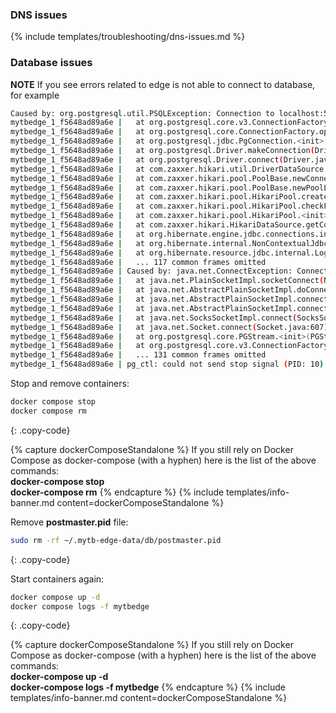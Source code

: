 ### DNS issues

{% include templates/troubleshooting/dns-issues.md %}

### Database issues

**NOTE** If you see errors related to edge is not able to connect to database, for example

```bash
Caused by: org.postgresql.util.PSQLException: Connection to localhost:5432 refused. Check that the hostname and port are correct and that the postmaster is accepting TCP/IP connections.
mytbedge_1_f5648ad89a6e | 	at org.postgresql.core.v3.ConnectionFactoryImpl.openConnectionImpl(ConnectionFactoryImpl.java:262)
mytbedge_1_f5648ad89a6e | 	at org.postgresql.core.ConnectionFactory.openConnection(ConnectionFactory.java:52)
mytbedge_1_f5648ad89a6e | 	at org.postgresql.jdbc.PgConnection.<init>(PgConnection.java:216)
mytbedge_1_f5648ad89a6e | 	at org.postgresql.Driver.makeConnection(Driver.java:404)
mytbedge_1_f5648ad89a6e | 	at org.postgresql.Driver.connect(Driver.java:272)
mytbedge_1_f5648ad89a6e | 	at com.zaxxer.hikari.util.DriverDataSource.getConnection(DriverDataSource.java:138)
mytbedge_1_f5648ad89a6e | 	at com.zaxxer.hikari.pool.PoolBase.newConnection(PoolBase.java:358)
mytbedge_1_f5648ad89a6e | 	at com.zaxxer.hikari.pool.PoolBase.newPoolEntry(PoolBase.java:206)
mytbedge_1_f5648ad89a6e | 	at com.zaxxer.hikari.pool.HikariPool.createPoolEntry(HikariPool.java:477)
mytbedge_1_f5648ad89a6e | 	at com.zaxxer.hikari.pool.HikariPool.checkFailFast(HikariPool.java:560)
mytbedge_1_f5648ad89a6e | 	at com.zaxxer.hikari.pool.HikariPool.<init>(HikariPool.java:115)
mytbedge_1_f5648ad89a6e | 	at com.zaxxer.hikari.HikariDataSource.getConnection(HikariDataSource.java:112)
mytbedge_1_f5648ad89a6e | 	at org.hibernate.engine.jdbc.connections.internal.DatasourceConnectionProviderImpl.getConnection(DatasourceConnectionProviderImpl.java:122)
mytbedge_1_f5648ad89a6e | 	at org.hibernate.internal.NonContextualJdbcConnectionAccess.obtainConnection(NonContextualJdbcConnectionAccess.java:38)
mytbedge_1_f5648ad89a6e | 	at org.hibernate.resource.jdbc.internal.LogicalConnectionManagedImpl.acquireConnectionIfNeeded(LogicalConnectionManagedImpl.java:108)
mytbedge_1_f5648ad89a6e | 	... 117 common frames omitted
mytbedge_1_f5648ad89a6e | Caused by: java.net.ConnectException: Connection refused (Connection refused)
mytbedge_1_f5648ad89a6e | 	at java.net.PlainSocketImpl.socketConnect(Native Method)
mytbedge_1_f5648ad89a6e | 	at java.net.AbstractPlainSocketImpl.doConnect(AbstractPlainSocketImpl.java:350)
mytbedge_1_f5648ad89a6e | 	at java.net.AbstractPlainSocketImpl.connectToAddress(AbstractPlainSocketImpl.java:206)
mytbedge_1_f5648ad89a6e | 	at java.net.AbstractPlainSocketImpl.connect(AbstractPlainSocketImpl.java:188)
mytbedge_1_f5648ad89a6e | 	at java.net.SocksSocketImpl.connect(SocksSocketImpl.java:392)
mytbedge_1_f5648ad89a6e | 	at java.net.Socket.connect(Socket.java:607)
mytbedge_1_f5648ad89a6e | 	at org.postgresql.core.PGStream.<init>(PGStream.java:61)
mytbedge_1_f5648ad89a6e | 	at org.postgresql.core.v3.ConnectionFactoryImpl.openConnectionImpl(ConnectionFactoryImpl.java:144)
mytbedge_1_f5648ad89a6e | 	... 131 common frames omitted
mytbedge_1_f5648ad89a6e | pg_ctl: could not send stop signal (PID: 10): No such process
```

Stop and remove containers:

```bash
docker compose stop
docker compose rm
```
{: .copy-code}

{% capture dockerComposeStandalone %}
If you still rely on Docker Compose as docker-compose (with a hyphen) here is the list of the above commands:
<br>**docker-compose stop**
<br>**docker-compose rm**
{% endcapture %}
{% include templates/info-banner.md content=dockerComposeStandalone %}

Remove **postmaster.pid** file:

```bash
sudo rm -rf ~/.mytb-edge-data/db/postmaster.pid
```
{: .copy-code}

Start containers again:

```bash
docker compose up -d
docker compose logs -f mytbedge
```
{: .copy-code}

{% capture dockerComposeStandalone %}
If you still rely on Docker Compose as docker-compose (with a hyphen) here is the list of the above commands:
<br>**docker-compose up -d**
<br>**docker-compose logs -f mytbedge**
{% endcapture %}
{% include templates/info-banner.md content=dockerComposeStandalone %}